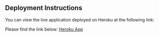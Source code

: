 ## Deployment Instructions

You can view the live application deployed on Heroku at the following link:

Please find the link below:
[Heroku App](https://rottentomato19-c2517d95bbae.herokuapp.com/movies)